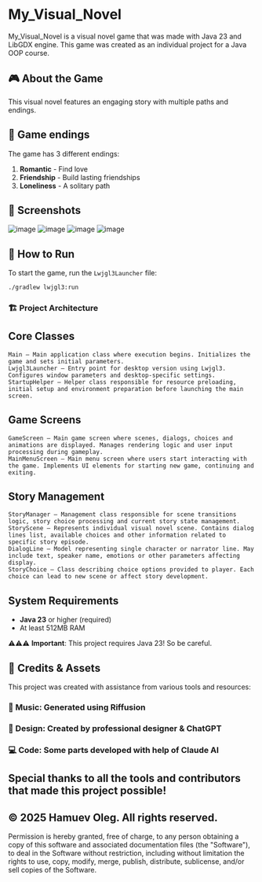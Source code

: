 # My_Visual_Novel

My_Visual_Novel is a visual novel game that was made with Java 23 and LibGDX engine.
This game was created as an individual project for a Java OOP course.

## 🎮 About the Game
This visual novel features an engaging story with multiple paths and endings.

## 🎯 Game endings
The game has 3 different endings:
1. **Romantic** - Find love
2. **Friendship** - Build lasting friendships  
3. **Loneliness** - A solitary path

## 📸 Screenshots
![image](https://github.com/user-attachments/assets/4844aeac-a7d0-4b98-860e-87b83284a818)
![image](https://github.com/user-attachments/assets/82420091-f2d5-4837-90d5-e86c910d317a)
![image](https://github.com/user-attachments/assets/bf69f21f-8196-4f2c-96a6-4bcc2b89c5e0)
![image](https://github.com/user-attachments/assets/fe97f00b-ac0e-43fe-bdb9-2b62f833d3dd)


## 🚀 How to Run
To start the game, run the `Lwjgl3Launcher` file:
```bash
./gradlew lwjgl3:run
```
### 🏗️ Project Architecture
## Core Classes

```
Main – Main application class where execution begins. Initializes the game and sets initial parameters.
Lwjgl3Launcher – Entry point for desktop version using Lwjgl3. Configures window parameters and desktop-specific settings.
StartupHelper – Helper class responsible for resource preloading, initial setup and environment preparation before launching the main screen.
```
## Game Screens

```
GameScreen – Main game screen where scenes, dialogs, choices and animations are displayed. Manages rendering logic and user input processing during gameplay.
MainMenuScreen – Main menu screen where users start interacting with the game. Implements UI elements for starting new game, continuing and exiting.
```

## Story Management

```
StoryManager – Management class responsible for scene transitions logic, story choice processing and current story state management.
StoryScene – Represents individual visual novel scene. Contains dialog lines list, available choices and other information related to specific story episode.
DialogLine – Model representing single character or narrator line. May include text, speaker name, emotions or other parameters affecting display.
StoryChoice – Class describing choice options provided to player. Each choice can lead to new scene or affect story development.
```
## System Requirements
- **Java 23** or higher (required)
- At least 512MB RAM

⚠️⚠️⚠️ **Important**: This project requires Java 23! So be careful.

## 🙏 Credits & Assets
This project was created with assistance from various tools and resources:

### 🎵 Music: Generated using Riffusion
### 🎨 Design: Created by professional designer & ChatGPT
### 💻 Code: Some parts developed with help of Claude AI

Special thanks to all the tools and contributors that made this project possible!
--------------------------------------------------------------------------------
## © 2025 Hamuev Oleg. All rights reserved.
Permission is hereby granted, free of charge, to any person obtaining a copy
of this software and associated documentation files (the "Software"), to deal
in the Software without restriction, including without limitation the rights
to use, copy, modify, merge, publish, distribute, sublicense, and/or sell
copies of the Software.
